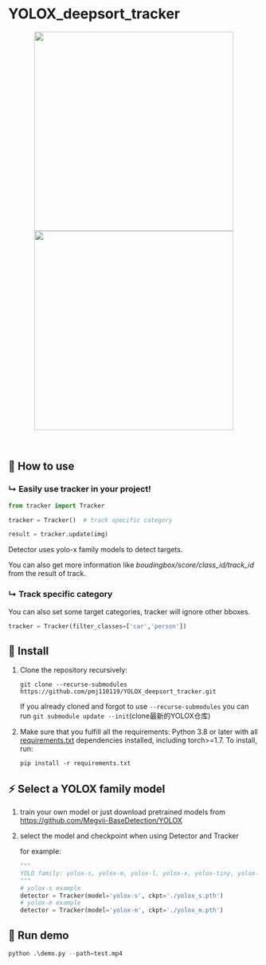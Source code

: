 # YOLOX_deepsort_tracker

<div align="center">
<p>
<img src="utils/img2.gif" width="400"/> <img src="utils/img1.gif" width="400"/> 
</p>
<br>
<div>

</div>

</div>

## :tada: How to use

### &#8627; Easily use tracker in your project!

```python
from tracker import Tracker

tracker = Tracker()  # track specific category

result = tracker.update(img)
```

Detector uses yolo-x family models to detect targets. 

You can also get more information like *boudingbox/score/class_id/track_id* from the result of track.

### &#8627; Track specific category

You can also set some target categories, tracker will ignore other bboxes.

```python
tracker = Tracker(filter_classes=['car','person']) 
```

## :art: Install

1. Clone the repository recursively:

   `git clone --recurse-submodules https://github.com/pmj110119/YOLOX_deepsort_tracker.git`

   If you already cloned and forgot to use `--recurse-submodules` you can run `git submodule update --init`(clone最新的YOLOX仓库)

2. Make sure that you fulfill all the requirements: Python 3.8 or later with all [requirements.txt](https://github.com/mikel-brostrom/Yolov5_DeepSort_Pytorch/blob/master/requirements.txt) dependencies installed, including torch>=1.7. To install, run:

   `pip install -r requirements.txt`


## :zap: Select a YOLOX family model

1. train your own model or just download pretrained models from https://github.com/Megvii-BaseDetection/YOLOX

2. select the model and checkpoint when using Detector and Tracker

   for example:

   ```python
   """
   YOLO family: yolox-s, yolox-m, yolox-l, yolox-x, yolox-tiny, yolox-nano, yolov3
   """
   # yolox-s example
   detector = Tracker(model='yolox-s', ckpt='./yolox_s.pth')
   # yolox-m example
   detector = Tracker(model='yolox-m', ckpt='./yolox_m.pth')
   ```

## :clap: Run demo

```python
python .\demo.py --path=test.mp4
```

